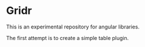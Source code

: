 # Gridr

This is an experimental repository for angular libraries. 

The first attempt is to create a simple table plugin.
